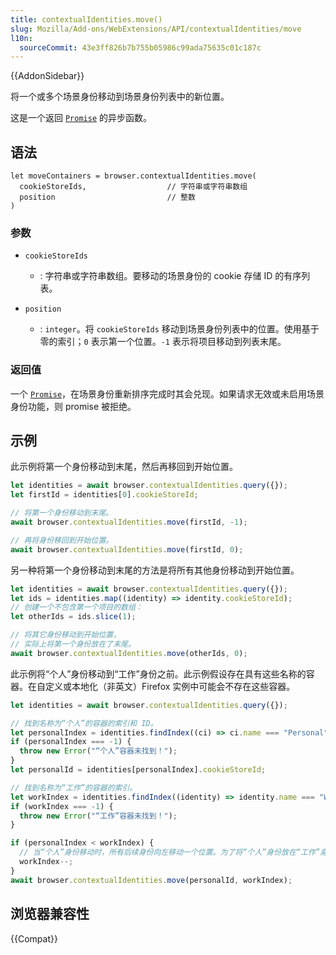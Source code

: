 ```yaml
---
title: contextualIdentities.move()
slug: Mozilla/Add-ons/WebExtensions/API/contextualIdentities/move
l10n:
  sourceCommit: 43e3ff826b7b755b05986c99ada75635c01c187c
---
```


{{AddonSidebar}}

将一个或多个场景身份移动到场景身份列表中的新位置。

这是一个返回 [`Promise`](/zh-CN/docs/Web/JavaScript/Reference/Global_Objects/Promise) 的异步函数。

## 语法

```js-nolint
let moveContainers = browser.contextualIdentities.move(
  cookieStoreIds,                  // 字符串或字符串数组
  position                         // 整数
)
```

### 参数

- `cookieStoreIds`

  - : 字符串或字符串数组。要移动的场景身份的 cookie 存储 ID 的有序列表。

- `position`

  - : `integer`。将 `cookieStoreIds` 移动到场景身份列表中的位置。使用基于零的索引；`0` 表示第一个位置。`-1` 表示将项目移动到列表末尾。

### 返回值

一个 [`Promise`](/zh-CN/docs/Web/JavaScript/Reference/Global_Objects/Promise)，在场景身份重新排序完成时其会兑现。如果请求无效或未启用场景身份功能，则 promise 被拒绝。

## 示例

此示例将第一个身份移动到末尾，然后再移回到开始位置。

```js
let identities = await browser.contextualIdentities.query({});
let firstId = identities[0].cookieStoreId;

// 将第一个身份移动到末尾。
await browser.contextualIdentities.move(firstId, -1);

// 再将身份移回到开始位置。
await browser.contextualIdentities.move(firstId, 0);
```

另一种将第一个身份移动到末尾的方法是将所有其他身份移动到开始位置。

```js
let identities = await browser.contextualIdentities.query({});
let ids = identities.map((identity) => identity.cookieStoreId);
// 创建一个不包含第一个项目的数组：
let otherIds = ids.slice(1);

// 将其它身份移动到开始位置，
// 实际上将第一个身份放在了末尾。
await browser.contextualIdentities.move(otherIds, 0);
```

此示例将“个人”身份移动到“工作”身份之前。此示例假设存在具有这些名称的容器。在自定义或本地化（非英文）Firefox 实例中可能会不存在这些容器。

```js
let identities = await browser.contextualIdentities.query({});

// 找到名称为“个人”的容器的索引和 ID。
let personalIndex = identities.findIndex((ci) => ci.name === "Personal");
if (personalIndex === -1) {
  throw new Error("“个人”容器未找到！");
}
let personalId = identities[personalIndex].cookieStoreId;

// 找到名称为“工作”的容器的索引。
let workIndex = identities.findIndex((identity) => identity.name === "Work");
if (workIndex === -1) {
  throw new Error("“工作”容器未找到！");
}

if (personalIndex < workIndex) {
  // 当“个人”身份移动时，所有后续身份向左移动一个位置。为了将“个人”身份放在“工作”身份之前，我们应当减去一个。
  workIndex--;
}
await browser.contextualIdentities.move(personalId, workIndex);
```

## 浏览器兼容性

{{Compat}}
